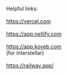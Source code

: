 Helpful links:
<br>
<br>
https://vercel.com
<br>
<br>
https://app.netlify.com
<br>
<br>
https://app.koyeb.com
<br>
(for interstellar)
<br>
<br>
https://railway.app/
